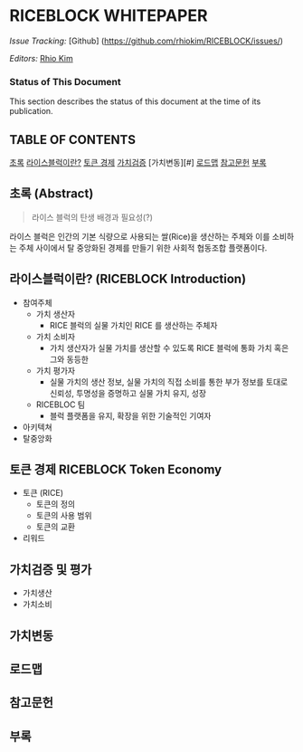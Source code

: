 # RICEBLOCK WHITEPAPER

*Issue Tracking:*
[Github] (https://github.com/rhiokim/RICEBLOCK/issues/)

*Editors:*
[Rhio Kim](https://github.com/rhiokim)

### Status of This Document

This section describes the status of this document at the time of its publication.

## TABLE OF CONTENTS

[초록](#a)
[라이스블럭이란?](#b)
[토큰 경제](#c)
[가치검증](#d)
[가치변동][#]
[로드맵](#e)
[참고문헌](#f)
[부록](#g)

## 초록 (Abstract)

> 라이스 블럭의 탄생 배경과 필요성(?)

라이스 블럭은 인간의 기본 식량으로 사용되는 쌀(Rice)을 생산하는 주체와 이를 소비하는 주체 사이에서
탈 중앙화된 경제를 만들기 위한 사회적 협동조합 플랫폼이다.

## 라이스블럭이란? (RICEBLOCK Introduction)

* 참여주체
  - 가치 생산자
    - RICE 블럭의 실물 가치인 RICE 를 생산하는 주체자
  - 가치 소비자
    - 가치 생산자가 실물 가치를 생산할 수 있도록 RICE 블럭에 통화 가치 혹은 그와 동등한
  - 가치 평가자
    - 실물 가치의 생산 정보, 실물 가치의 직접 소비를 통한 부가 정보를 토대로 신뢰성, 투명성을 증명하고 실물 가치 유지, 성장
  - RICEBLOC 팀
    - 블럭 플랫폼을 유지, 확장을 위한 기술적인 기여자
* 아키텍쳐
* 탈중앙화

## 토큰 경제 RICEBLOCK Token Economy

* 토큰 (RICE)
  - 토큰의 정의
  - 토큰의 사용 범위
  - 토큰의 교환
* 리워드

## 가치검증 및 평가

* 가치생산
* 가치소비

## 가치변동

## 로드맵

## 참고문헌

## 부록